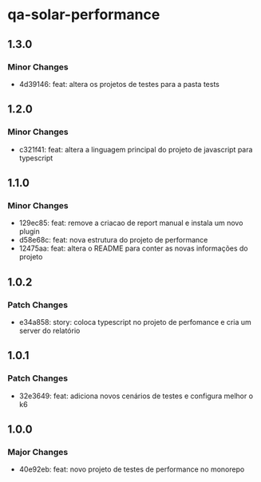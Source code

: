 # qa-solar-performance

## 1.3.0

### Minor Changes

- 4d39146: feat: altera os projetos de testes para a pasta tests

## 1.2.0

### Minor Changes

- c321f41: feat: altera a linguagem principal do projeto de javascript para typescript

## 1.1.0

### Minor Changes

- 129ec85: feat: remove a criacao de report manual e instala um novo plugin
- d58e68c: feat: nova estrutura do projeto de performance
- 12475aa: feat: altera o README para conter as novas informações do projeto

## 1.0.2

### Patch Changes

- e34a858: story: coloca typescript no projeto de perfomance e cria um server do relatório

## 1.0.1

### Patch Changes

- 32e3649: feat: adiciona novos cenários de testes e configura melhor o k6

## 1.0.0

### Major Changes

- 40e92eb: feat: novo projeto de testes de performance no monorepo
